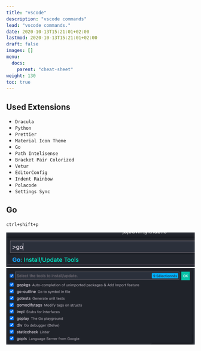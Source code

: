 ```yaml
---
title: "vscode"
description: "vscode commands"
lead: "vscode commands."
date: 2020-10-13T15:21:01+02:00
lastmod: 2020-10-13T15:21:01+02:00
draft: false
images: []
menu:
  docs:
    parent: "cheat-sheet"
weight: 130
toc: true
---
```


## Used Extensions

- `Dracula`
- `Python`
- `Prettier`
- `Material Icon Theme`
- `Go`
- `Path Intelisense`
- `Bracket Pair Colorized`
- `Vetur`
- `EditorConfig`
- `Indent Rainbow`
- `Polacode`
- `Settings Sync`

## Go

    ctrl+shift+p

![go1](go1.png)
![go2](go2.png)
